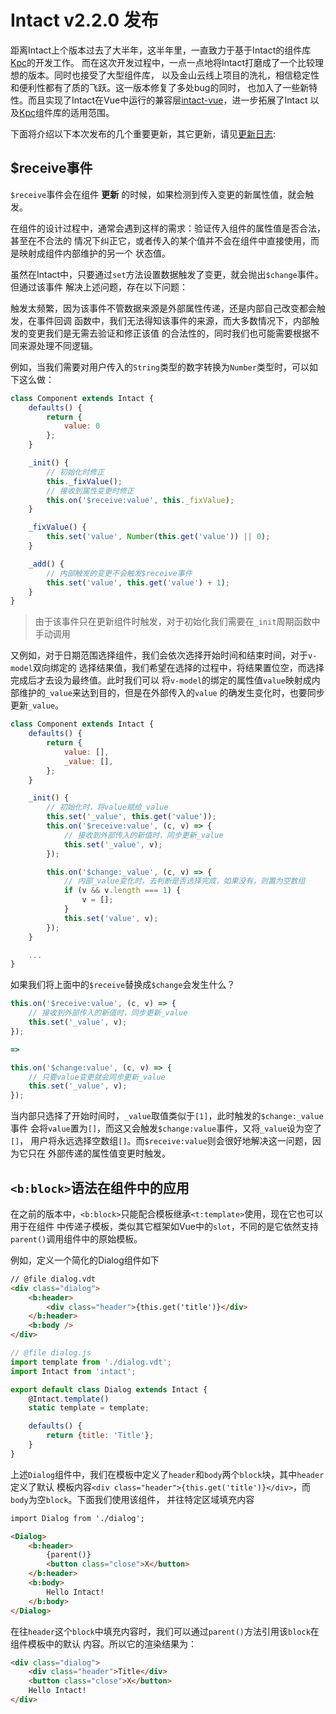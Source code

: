 # Intact v2.2.0 发布

距离Intact上个版本过去了大半年，这半年里，一直致力于基于Intact的组件库[Kpc](2)的开发工作。
而在这次开发过程中，一点一点地将Intact打磨成了一个比较理想的版本。同时也接受了大型组件库，
以及金山云线上项目的洗礼，相信稳定性和便利性都有了质的飞跃。这一版本修复了多处bug的同时，
也加入了一些新特性。而且实现了Intact在Vue中运行的兼容层[intact-vue](3)，进一步拓展了Intact
以及[Kpc](2)组件库的适用范围。

下面将介绍以下本次发布的几个重要更新，其它更新，请见[更新日志](1):

## $receive事件

`$receive`事件会在组件 __更新__ 的时候，如果检测到传入变更的新属性值，就会触发。

在组件的设计过程中，通常会遇到这样的需求：验证传入组件的属性值是否合法，甚至在不合法的
情况下纠正它，或者传入的某个值并不会在组件中直接使用，而是映射成组件内部维护的另一个
状态值。

虽然在Intact中，只要通过`set`方法设置数据触发了变更，就会抛出`$change`事件。但通过该事件
解决上述问题，存在以下问题：

触发太频繁，因为该事件不管数据来源是外部属性传递，还是内部自己改变都会触发，在事件回调
函数中，我们无法得知该事件的来源，而大多数情况下，内部触发的变更我们是无需去验证和修正该值
的合法性的，同时我们也可能需要根据不同来源处理不同逻辑。

例如，当我们需要对用户传入的`String`类型的数字转换为`Number`类型时，可以如下这么做：

```js
class Component extends Intact {
    defaults() {
        return {
            value: 0
        };
    }

    _init() {
        // 初始化时修正
        this._fixValue();
        // 接收到属性变更时修正
        this.on('$receive:value', this._fixValue);
    }

    _fixValue() {
        this.set('value', Number(this.get('value')) || 0);
    }

    _add() {
        // 内部触发的变更不会触发$receive事件
        this.set('value', this.get('value') + 1);
    }
}
```

> 由于该事件只在更新组件时触发，对于初始化我们需要在`_init`周期函数中手动调用

又例如，对于日期范围选择组件，我们会依次选择开始时间和结束时间，对于`v-model`双向绑定的
选择结果值，我们希望在选择的过程中，将结果置位空，而选择完成后才去设为最终值。此时我们可以
将`v-model`的绑定的属性值`value`映射成内部维护的`_value`来达到目的，但是在外部传入的`value`
的确发生变化时，也要同步更新`_value`。

```js
class Component extends Intact {
    defaults() {
        return {
            value: [],
            _value: [],
        };
    }

    _init() {
        // 初始化时，将value赋给_value
        this.set('_value', this.get('value'));
        this.on('$receive:value', (c, v) => {
            // 接收到外部传入的新值时，同步更新_value
            this.set('_value', v);
        });

        this.on('$change:_value', (c, v) => {
            // 内部_value变化时，去判断是否选择完成，如果没有，则置为空数组
            if (v && v.length === 1) {
                v = [];
            }
            this.set('value', v);
        });
    }

    ...
}
```

如果我们将上面中的`$receive`替换成`$change`会发生什么？

```js
this.on('$receive:value', (c, v) => {
    // 接收到外部传入的新值时，同步更新_value
    this.set('_value', v);
});

=>

this.on('$change:value', (c, v) => {
    // 只要value变更就会同步更新_value
    this.set('_value', v);
});
```

当内部只选择了开始时间时，`_value`取值类似于`[1]`，此时触发的`$change:_value`事件
会将`value`置为`[]`，而这又会触发`$change:value`事件，又将`_value`设为空了`[]`，
用户将永远选择空数组`[]`。而`$receive:value`则会很好地解决这一问题，因为它只在
外部传递的属性值变更时触发。

## `<b:block>`语法在组件中的应用

在之前的版本中，`<b:block>`只能配合模板继承`<t:template>`使用，现在它也可以用于在组件
中传递子模板，类似其它框架如Vue中的`slot`，不同的是它依然支持`parent()`调用组件中的原始模板。

例如，定义一个简化的Dialog组件如下

```html
// @file dialog.vdt
<div class="dialog">
    <b:header>
        <div class="header">{this.get('title')}</div>
    </b:header>
    <b:body />
</div>
```

```js
// @file dialog.js
import template from './dialog.vdt';
import Intact from 'intact';

export default class Dialog extends Intact {
    @Intact.template()
    static template = template;

    defaults() {
        return {title: 'Title'};
    }
}
```

上述`Dialog`组件中，我们在模板中定义了`header`和`body`两个`block`块，其中`header`定义了默认
模板内容`<div class="header">{this.get('title')}</div>`，而`body`为空`block`。下面我们使用该组件，
并往特定区域填充内容

```html
import Dialog from './dialog';

<Dialog>
    <b:header>
        {parent()}
        <button class="close">X</button>
    </b:header>
    <b:body>
        Hello Intact!
    </b:body>
</Dialog>
```

在往`header`这个`block`中填充内容时，我们可以通过`parent()`方法引用该`block`在组件模板中的默认
内容。所以它的渲染结果为：

```html
<div class="dialog">
    <div class="header">Title</div>
    <button class="close">X</button>
    Hello Intact!
</div>
```


[1]: https://javey.github.io/Intact/#/document/changelog
[2]: https://ksc-fe.github.io/kpc/
[3]: https://github.com/Javey/intact-vue
